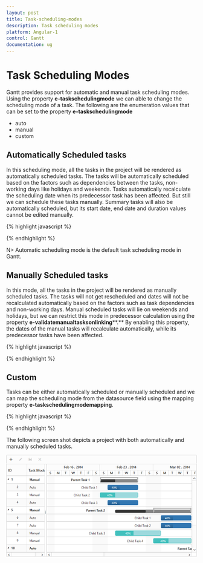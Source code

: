 ```yaml
---
layout: post
title: Task-scheduling-modes
description: Task scheduling modes
platform: Angular-1
control: Gantt
documentation: ug
---
```


# Task Scheduling Modes

Gantt provides support for automatic and manual task scheduling modes. Using the property **e-taskschedulingmode** we can able to change the scheduling mode of a task. The following are the enumeration values that can be set to the property **e-taskschedulingmode**

* auto
* manual
* custom

## **Automatically** **Scheduled** **tasks**

In this scheduling mode, all the tasks in the project will be rendered as automatically scheduled tasks. The tasks will be automatically scheduled based on the factors such as dependencies between the tasks, non-working days like holidays and weekends. Tasks automatically recalculate the scheduling date when its predecessor task has been affected. But still we can schedule these tasks manually. Summary tasks will also be automatically scheduled, but its start date, end date and duration values cannot be edited manually. 

{% highlight javascript %}

<body ng-controller="GanttCtrl">
   <!--Add  Gantt control here-->    
   <div id="GanttContainer" ej-gantt
      //...
      e-taskschedulingmode = ej.Gantt.TaskSchedulingMode.Auto
      >
   </div>
</body>

{% endhighlight %}

N> Automatic scheduling mode is the default task scheduling mode in Gantt.

## **Manually** **Scheduled** **tasks**

In this mode, all the tasks in the project will be rendered as manually scheduled tasks. The tasks will not get rescheduled and dates will not be recalculated automatically based on the factors such as task dependencies and non-working days. Manual scheduled tasks will lie on weekends and holidays, but we can restrict this mode in predecessor calculation using the property **e-validatemanualtasksonlinking****.** By enabling this property, the dates of the manual tasks will recalculate automatically, while its predecessor tasks have been affected.

{% highlight javascript %}

<body ng-controller="GanttCtrl">
   <!--Add  Gantt control here-->    
   <div id="GanttContainer" ej-gantt
      //...
      e-taskschedulingmode = ej.Gantt.TaskSchedulingMode.Manual
      e-validatemanualtasksonlinking = "false">
   </div>
</body>

{% endhighlight %}

## **Custom**

Tasks can be either automatically scheduled or manually scheduled and we can map the scheduling mode from the datasource field using the mapping property **e-taskschedulingmodemapping**.

{% highlight javascript %}

<body ng-controller="GanttCtrl">
   <!--Add  Gantt control here-->    
   <div id="GanttContainer" ej-gantt
      //...
      e-taskschedulingmodemapping = "isManual">
   </div>
</body>

{% endhighlight %}

The following screen shot depicts a project with both automatically and manually scheduled tasks.

![](Task-Scheduling-modes_images/Task-Scheduling-modes_img1.png)